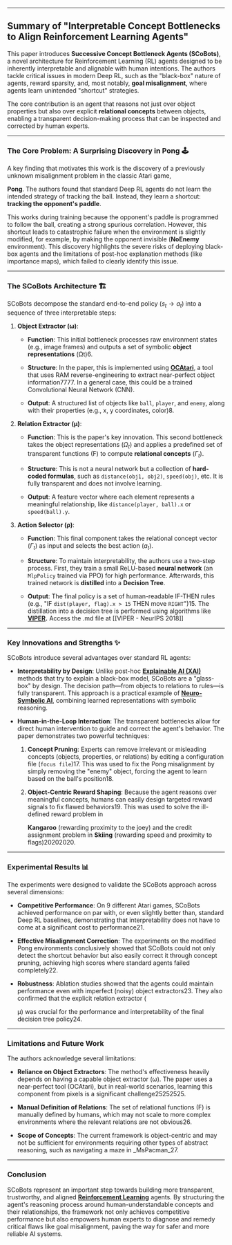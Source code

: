 
---
## Summary of "Interpretable Concept Bottlenecks to Align Reinforcement Learning Agents"

This paper introduces **Successive Concept Bottleneck Agents (SCoBots)**, a novel architecture for Reinforcement Learning (RL) agents designed to be inherently interpretable and alignable with human intentions. The authors tackle critical issues in modern Deep RL, such as the "black-box" nature of agents, reward sparsity, and, most notably, **goal misalignment**, where agents learn unintended "shortcut" strategies.

The core contribution is an agent that reasons not just over object properties but also over explicit **relational concepts** between objects, enabling a transparent decision-making process that can be inspected and corrected by human experts.

---

### The Core Problem: A Surprising Discovery in Pong 🕹️

A key finding that motivates this work is the discovery of a previously unknown misalignment problem in the classic Atari game,

**Pong**. The authors found that standard Deep RL agents do not learn the intended strategy of tracking the ball. Instead, they learn a shortcut: **tracking the opponent's paddle**.

This works during training because the opponent's paddle is programmed to follow the ball, creating a strong spurious correlation. However, this shortcut leads to catastrophic failure when the environment is slightly modified, for example, by making the opponent invisible (**NoEnemy** environment). This discovery highlights the severe risks of deploying black-box agents and the limitations of post-hoc explanation methods (like importance maps), which failed to clearly identify this issue.

---

### The SCoBots Architecture 🏗️

SCoBots decompose the standard end-to-end policy ($s_t \rightarrow a_t$) into a sequence of three interpretable steps:

1.  **Object Extractor (ω)**:
    
	- **Function**: This initial bottleneck processes raw environment states (e.g., image frames) and outputs a set of symbolic **object representations** (Ωt​)6.
        
    - **Structure**: In the paper, this is implemented using **[OCAtari](https://github.com/k4ntz/OC_Atari)**, a tool that uses RAM reverse-engineering to extract near-perfect object information7777. In a general case, this could be a trained Convolutional Neural Network (CNN).
        
    - **Output**: A structured list of objects like `ball`, `player`, and `enemy`, along with their properties (e.g., x, y coordinates, color)8.
        
2. **Relation Extractor (μ)**:
    
    - **Function**: This is the paper's key innovation. This second bottleneck takes the object representations ($\Omega_t$​) and applies a predefined set of transparent functions (F) to compute **relational concepts** ($\Gamma_t$).
        
    - **Structure**: This is not a neural network but a collection of **hard-coded formulas**, such as `distance(obj1, obj2)`, `speed(obj)`, etc. It is fully transparent and does not involve learning.
        
    - **Output**: A feature vector where each element represents a meaningful relationship, like `distance(player, ball).x` or `speed(ball).y`.
        
3. **Action Selector (ρ)**:
    
    - **Function**: This final component takes the relational concept vector ($\Gamma_t$) as input and selects the best action ($a_t$).
        
    - **Structure**: To maintain interpretability, the authors use a two-step process. First, they train a small ReLU-based **neural network** (an `MlpPolicy` trained via PPO) for high performance. Afterwards, this trained network is **distilled** into a **Decision Tree**.
        
    - **Output**: The final policy is a set of human-readable IF-THEN rules (e.g., "IF `dist(player, flag).x > 15` THEN move `RIGHT`")15. The distillation into a decision tree is performed using algorithms like **[VIPER](https://arxiv.org/abs/1806.07021).** Access the .md file at [[VIPER - NeurIPS 2018]]
        

---

### Key Innovations and Strengths ✨

SCoBots introduce several advantages over standard RL agents:

- **Interpretability by Design**: Unlike post-hoc **[Explainable AI (XAI)](https://en.wikipedia.org/wiki/Explainable_artificial_intelligence)** methods that try to explain a black-box model, SCoBots are a "glass-box" by design. The decision path—from objects to relations to rules—is fully transparent. This approach is a practical example of **[Neuro-Symbolic AI](https://en.wikipedia.org/wiki/Neuro-symbolic_AI)**, combining learned representations with symbolic reasoning.
    
- **Human-in-the-Loop Interaction**: The transparent bottlenecks allow for direct human intervention to guide and correct the agent's behavior. The paper demonstrates two powerful techniques:
    
    1. **Concept Pruning**: Experts can remove irrelevant or misleading concepts (objects, properties, or relations) by editing a configuration file (`focus file`)17. This was used to fix the Pong misalignment by simply removing the "enemy" object, forcing the agent to learn based on the ball's position18.
        
    2. **Object-Centric Reward Shaping**: Because the agent reasons over meaningful concepts, humans can easily design targeted reward signals to fix flawed behaviors19. This was used to solve the ill-defined reward problem in
        
        **Kangaroo** (rewarding proximity to the joey) and the credit assignment problem in **Skiing** (rewarding speed and proximity to flags)20202020.
        

---

### Experimental Results 📊

The experiments were designed to validate the SCoBots approach across several dimensions:

- **Competitive Performance**: On 9 different Atari games, SCoBots achieved performance on par with, or even slightly better than, standard Deep RL baselines, demonstrating that interpretability does not have to come at a significant cost to performance21.
    
- **Effective Misalignment Correction**: The experiments on the modified Pong environments conclusively showed that SCoBots could not only detect the shortcut behavior but also easily correct it through concept pruning, achieving high scores where standard agents failed completely22.
    
- **Robustness**: Ablation studies showed that the agents could maintain performance even with imperfect (noisy) object extractors23. They also confirmed that the explicit relation extractor (
    
    μ) was crucial for the performance and interpretability of the final decision tree policy24.
    

---

### Limitations and Future Work

The authors acknowledge several limitations:

- **Reliance on Object Extractors**: The method's effectiveness heavily depends on having a capable object extractor (ω). The paper uses a near-perfect tool (OCAtari), but in real-world scenarios, learning this component from pixels is a significant challenge25252525.
    
- **Manual Definition of Relations**: The set of relational functions (F) is manually defined by humans, which may not scale to more complex environments where the relevant relations are not obvious26.
    
- **Scope of Concepts**: The current framework is object-centric and may not be sufficient for environments requiring other types of abstract reasoning, such as navigating a maze in _MsPacman_27.
    

---

### Conclusion

SCoBots represent an important step towards building more transparent, trustworthy, and aligned **[Reinforcement Learning](https://en.wikipedia.org/wiki/Reinforcement_learning)** agents. By structuring the agent's reasoning process around human-understandable concepts and their relationships, the framework not only achieves competitive performance but also empowers human experts to diagnose and remedy critical flaws like goal misalignment, paving the way for safer and more reliable AI systems.
